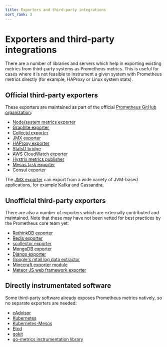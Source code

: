 ```yaml
---
title: Exporters and third-party integrations
sort_rank: 3
---
```


# Exporters and third-party integrations

There are a number of libraries and servers which help in exporting existing
metrics from third-party systems as Prometheus metrics. This is useful for
cases where it is not feasible to instrument a given system with Prometheus
metrics directly (for example, HAProxy or Linux system stats).

## Official third-party exporters

These exporters are maintained as part of the official
[Prometheus GitHub organization](https://github.com/prometheus):

   * [Node/system metrics exporter](https://github.com/prometheus/node_exporter)
   * [Graphite exporter](https://github.com/prometheus/graphite_exporter)
   * [Collectd exporter](https://github.com/prometheus/collectd_exporter)
   * [JMX exporter](https://github.com/prometheus/jmx_exporter)
   * [HAProxy exporter](https://github.com/prometheus/haproxy_exporter)
   * [StatsD bridge](https://github.com/prometheus/statsd_bridge)
   * [AWS CloudWatch exporter](https://github.com/prometheus/cloudwatch_exporter)
   * [Hystrix metrics publisher](https://github.com/prometheus/hystrix)
   * [Mesos task exporter](https://github.com/prometheus/mesos_exporter)
   * [Consul exporter](https://github.com/prometheus/consul_exporter)

The [JMX exporter](https://github.com/prometheus/jmx_exporter) can export from a
wide variety of JVM-based applications, for example [Kafka](http://kafka.apache.org/) and
[Cassandra](http://cassandra.apache.org/).

## Unofficial third-party exporters

There are also a number of exporters which are externally contributed and
maintained. Note that these may have not been vetted for best practices by the
Prometheus core team yet:

   * [RethinkDB exporter](https://github.com/oliver006/rethinkdb_exporter)
   * [Redis exporter](https://github.com/oliver006/redis_exporter)
   * [scollector exporter](https://github.com/tgulacsi/prometheus_scollector)
   * [MongoDB exporter](https://github.com/dcu/mongodb_exporter)
   * [Django exporter](https://github.com/korfuri/django-prometheus)
   * [Google's mtail log data extractor](https://github.com/google/mtail)
   * [Minecraft exporter module](https://github.com/Baughn/PrometheusIntegration)
   * [Meteor JS web framework exporter](https://atmospherejs.com/sevki/prometheus-exporter)

## Directly instrumentated software

Some third-party software already exposes Prometheus metrics natively, so no
separate exporters are needed:

   * [cAdvisor](https://github.com/google/cadvisor)
   * [Kubernetes](https://github.com/GoogleCloudPlatform/kubernetes)
   * [Kubernetes-Mesos](https://github.com/mesosphere/kubernetes-mesos)
   * [Etcd](https://github.com/coreos/etcd)
   * [gokit](https://github.com/peterbourgon/gokit)
   * [go-metrics instrumentation library](https://github.com/armon/go-metrics)
